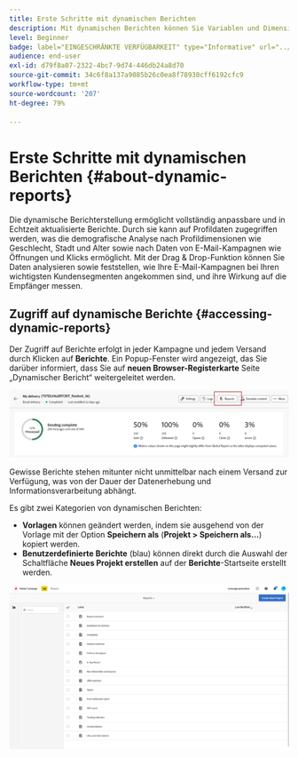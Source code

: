 ```yaml
---
title: Erste Schritte mit dynamischen Berichten
description: Mit dynamischen Berichten können Sie Variablen und Dimensionen in Ihre Freiformumgebung ziehen und die Wirkung Ihrer Kampagnen analysieren.
level: Beginner
badge: label="EINGESCHRÄNKTE VERFÜGBARKEIT" type="Informative" url="../campaign-standard-migration-home.md" tooltip="Auf Campaign Standard migrierter Benutzer beschränkt"
audience: end-user
exl-id: d79f8a07-2322-4bc7-9d74-446db24a8d70
source-git-commit: 34c6f8a137a9085b26c0ea8f78930cff6192cfc9
workflow-type: tm+mt
source-wordcount: '207'
ht-degree: 79%

---
```


# Erste Schritte mit dynamischen Berichten {#about-dynamic-reports}

Die dynamische Berichterstellung ermöglicht vollständig anpassbare und in Echtzeit aktualisierte Berichte. Durch sie kann auf Profildaten zugegriffen werden, was die demografische Analyse nach Profildimensionen wie Geschlecht, Stadt und Alter sowie nach Daten von E-Mail-Kampagnen wie Öffnungen und Klicks ermöglicht. Mit der Drag &amp; Drop-Funktion können Sie Daten analysieren sowie feststellen, wie Ihre E-Mail-Kampagnen bei Ihren wichtigsten Kundensegmenten angekommen sind, und ihre Wirkung auf die Empfänger messen.

## Zugriff auf dynamische Berichte {#accessing-dynamic-reports}

Der Zugriff auf Berichte erfolgt in jeder Kampagne und jedem Versand durch Klicken auf **Berichte**. Ein Popup-Fenster wird angezeigt, das Sie darüber informiert, dass Sie auf **neuen Browser-Registerkarte** Seite „Dynamischer Bericht“ weitergeleitet werden.

![](assets/campaign_reports_access.png)

Gewisse Berichte stehen mitunter nicht unmittelbar nach einem Versand zur Verfügung, was von der Dauer der Datenerhebung und Informationsverarbeitung abhängt.

Es gibt zwei Kategorien von dynamischen Berichten:

* **Vorlagen** können geändert werden, indem sie ausgehend von der Vorlage mit der Option **Speichern als** (**Projekt > Speichern als…**) kopiert werden.
* **Benutzerdefinierte Berichte** (blau) können direkt durch die Auswahl der Schaltfläche **Neues Projekt erstellen** auf der **Berichte**-Startseite erstellt werden.

![](assets/dynamic_report_overview.png)
